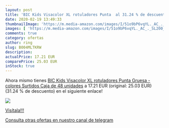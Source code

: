 ```yaml
---
layout: post
title: 'BIC Kids Visacolor XL rotuladores Punta  al 31.24 % de descuento'
date: 2020-02-19 13:49:33
thumbnailImage: 'https://m.media-amazon.com/images/I/51o9bP6vqYL._AC_._SL200_.jpg'
images: [ 'https://m.media-amazon.com/images/I/51o9bP6vqYL._AC_._SL200_.jpg' ]
comments: true
category: ofertas
author: ring
slug: B004MLTKRW
description:
actualPrice: 17.21 EUR
comparePrice: 25.03 EUR
inStock: true
---
```


Ahora mismo tienes [BIC Kids Visacolor XL rotuladores Punta Gruesa - colores Surtidos  Caja de 48 unidades](https://www.amazon.com/dp/B004MLTKRW/?tag=redken08-20) a 17.21 EUR (original: 25.03 EUR) (31.24 %  de descuento) en el siguiente enlace!

[![](https://m.media-amazon.com/images/I/51o9bP6vqYL._AC_._SL200_.jpg)](https://www.amazon.com/dp/B004MLTKRW/?tag=redken08-20)

[Visítala!!!](https://www.amazon.com/dp/B004MLTKRW/?tag=redken08-20)

[Consulta otras ofertas en nuestro canal de telegram](https://t.me/s/ofertas25)

